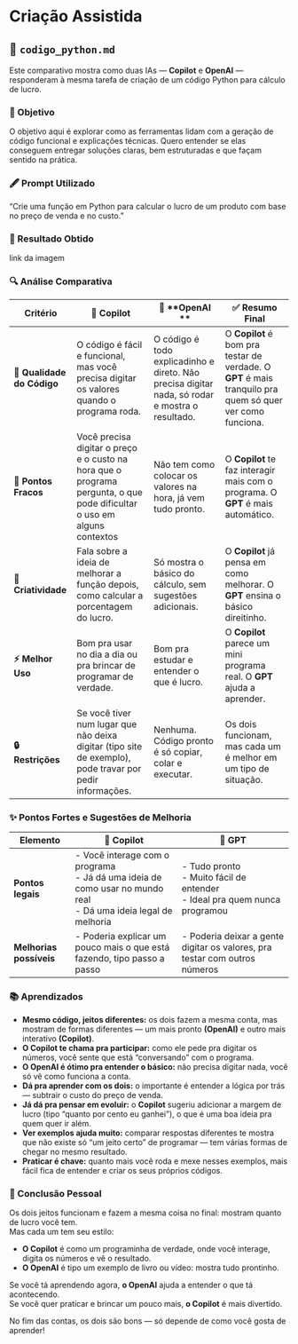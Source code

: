 # Criação Assistida

## 🐍 `codigo_python.md`

Este comparativo mostra como duas IAs — **Copilot** e **OpenAI** — responderam à mesma tarefa de criação de um código Python para cálculo de lucro. 

### 📝 Objetivo

O objetivo aqui é explorar como as ferramentas lidam com a geração de código funcional e explicações técnicas. Quero entender se elas conseguem entregar soluções claras, bem estruturadas e que façam sentido na prática.

### 🖋️ Prompt Utilizado 
“Crie uma função em Python para calcular o lucro de um produto com base no preço de venda e no custo.”

### 🎯 Resultado Obtido

link da imagem

### 🔍 Análise Comparativa

| Critério                       | 🤖 **Copilot**                                                                                           | 🚀 **OpenAI  **                                                                                 | ✅ **Resumo Final**                                                                                        |
| ------------------------------ | -------------------------------------------------------------------------------------------------------- | ------------------------------------------------------------------------------------------ | --------------------------------------------------------------------------------------------------------- |
| **📜 Qualidade do Código**      | O código é fácil e funcional, mas você precisa digitar os valores quando o programa roda.                              | O código é todo explicadinho e direto. Não precisa digitar nada, só rodar e mostra o resultado. |  O **Copilot** é bom pra testar de verdade. O **GPT** é mais tranquilo pra quem só quer ver como funciona. |
| **🚧 Pontos Fracos**      | Você precisa digitar o preço e o custo na hora que o programa pergunta,  o que pode dificultar o uso em alguns contextos                 | Não tem como colocar os valores na hora, já vem tudo pronto.                                    | O **Copilot** te faz interagir mais com o programa. O **GPT** é mais automático.                           |
| **🎨 Criatividade**      | Fala sobre a ideia de melhorar a função depois, como calcular a porcentagem do lucro.               | Só mostra o básico do cálculo, sem sugestões adicionais.                                                        | O **Copilot** já pensa em como melhorar. O **GPT** ensina o básico direitinho.                            |
| **⚡ Melhor Uso**   | Bom pra usar no dia a dia ou pra brincar de programar de verdade.                                        | Bom pra estudar e entender o que é lucro.                                                  | O **Copilot** parece um mini programa real.  O **GPT** ajuda a aprender.                               |
| **🔒 Restrições** | Se você tiver num lugar que não deixa digitar (tipo site de exemplo), pode travar por pedir informações. | Nenhuma. Código pronto é só copiar, colar e executar.                                                             | Os dois funcionam, mas cada um é melhor em um tipo de situação.                                           |


### ✨ Pontos Fortes e Sugestões de Melhoria

| Elemento                | 🤖 **Copilot**                                                                                                     | 🚀 **GPT**                                                                     |
| ----------------------- | ------------------------------------------------------------------------------------------------------------------ | ------------------------------------------------------------------------------ |
| **Pontos legais**       | - Você interage com o programa<br>- Já dá uma ideia de como usar no mundo real<br>- Dá uma ideia legal de melhoria | - Tudo pronto<br>- Muito fácil de entender<br>- Ideal pra quem nunca programou |
| **Melhorias possíveis** | - Poderia explicar um pouco mais o que está fazendo, tipo passo a passo                                            | - Poderia deixar a gente digitar os valores, pra testar com outros números     |


### 📚 Aprendizados

- **Mesmo código, jeitos diferentes:** os dois fazem a mesma conta, mas mostram de formas diferentes — um mais pronto **(OpenAI)** e outro mais interativo **(Copilot)**.
- **O Copilot te chama pra participar:** como ele pede pra digitar os números, você sente que está “conversando” com o programa.
- **O OpenAI é ótimo pra entender o básico:** não precisa digitar nada, você só vê como funciona a conta.
- **Dá pra aprender com os dois:** o importante é entender a lógica por trás — subtrair o custo do preço de venda.
- **Já dá pra pensar em evoluir:** o **Copilot** sugeriu adicionar a margem de lucro (tipo “quanto por cento eu ganhei”), o que é uma boa ideia pra quem quer ir além.
- **Ver exemplos ajuda muito:** comparar respostas diferentes te mostra que não existe só “um jeito certo” de programar — tem várias formas de chegar no mesmo resultado.
- **Praticar é chave:** quanto mais você roda e mexe nesses exemplos, mais fácil fica de entender e criar os seus próprios códigos.

### 🧠 Conclusão Pessoal  

Os dois jeitos funcionam e fazem a mesma coisa no final: mostram quanto de lucro você tem.  
Mas cada um tem seu estilo:

- **O Copilot** é como um programinha de verdade, onde você interage, digita os números e vê o resultado.
- **O OpenAI** é tipo um exemplo de livro ou vídeo: mostra tudo prontinho.

Se você tá aprendendo agora, **o OpenAI** ajuda a entender o que tá acontecendo.  
Se você quer praticar e brincar um pouco mais, **o Copilot** é mais divertido.

No fim das contas, os dois são bons — só depende de como você gosta de aprender!

